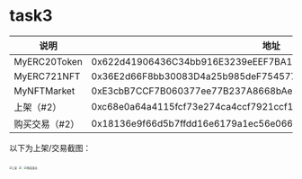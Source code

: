 # task3

| 说明           | 地址                                                         |
| -------------- | ------------------------------------------------------------ |
| MyERC20Token   | 0x622d41906436C34bb916E3239eEEF7BA1c5203bB                   |
| MyERC721NFT    | 0x36E2d66F8bb30083D4a25b985deF7545774d658A                   |
| MyNFTMarket    | 0xE3cbB7CCF7B060377ee77B237A8668bAe08f0106                   |
| 上架（#2）     | 0xc68e0a64a4115fcf73e274ca4ccf7921ccf115447bcd113a0c367c149bb7fe72 |
| 购买交易（#2） | 0x18136e9f66d5b7ffdd16e6179a1ec56e066cae8b3a745275c453225dfa6af711 |

以下为上架/交易截图：



<img src="D:\projects\Web3-Frontend-Bootcamp\members\ccchur\task3\上架.webp" alt="上架" style="zoom:30%;" />

<img src="D:\projects\Web3-Frontend-Bootcamp\members\ccchur\task3\购买.webp" style="zoom:30%;" />

<img src="D:\projects\Web3-Frontend-Bootcamp\members\ccchur\task3\购买成功.webp" alt="购买成功" style="zoom:33%;" />

